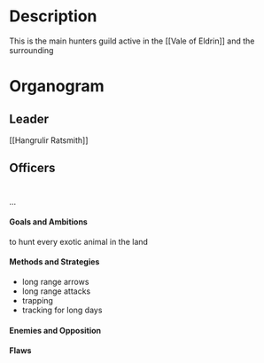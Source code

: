 # Description
This is the main hunters guild active in the [[Vale of Eldrin]] and the surrounding 
# Organogram
## Leader
[[Hangrulir Ratsmith]]
## Officers
#
...
#### Goals and Ambitions

to hunt every exotic animal in the land
#### Methods and Strategies 
- long range arrows
- long range attacks
- trapping
- tracking for long days
#### Enemies and Opposition 
#### Flaws